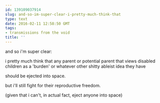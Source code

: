 ```yaml
---
id: 139109037914
slug: and-so-im-super-clear-i-pretty-much-think-that
type: text
date: 2016-02-11 12:58:50 GMT
tags:
- transmissions from the void
title: ''
---
```


and so i'm super clear:

i pretty much think that any parent or potential parent that views disabled children as a 'burden' or whatever other shitty ableist idea they have

should be ejected into space.

but i'll still fight for their reproductive freedom.

(given that i can't, in actual fact, eject anyone into space)